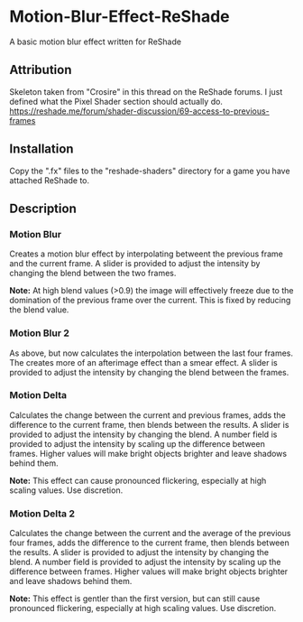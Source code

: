 # Motion-Blur-Effect-ReShade
A basic motion blur effect written for ReShade

## Attribution
Skeleton taken from "Crosire" in this thread on the ReShade forums. I just defined what the Pixel Shader section should actually do.
https://reshade.me/forum/shader-discussion/69-access-to-previous-frames

## Installation
Copy the ".fx" files to the "reshade-shaders" directory for a game you have attached ReShade to.

## Description

### Motion Blur
Creates a motion blur effect by interpolating betweent the previous frame and the current frame.
A slider is provided to adjust the intensity by changing the blend between the two frames.

**Note:** At high blend values (>0.9) the image will effectively freeze due to the domination of the previous frame over the current. This is fixed by reducing the blend value.

### Motion Blur 2
As above, but now calculates the interpolation between the last four frames. The creates more of an afterimage effect than a smear effect.
A slider is provided to adjust the intensity by changing the blend between the frames.

### Motion Delta
Calculates the change between the current and previous frames, adds the difference to the current frame, then blends between the results.
A slider is provided to adjust the intensity by changing the blend.
A number field is provided to adjust the intensity by scaling up the difference between frames. Higher values will make bright objects brighter and leave shadows behind them.

**Note:** This effect can cause pronounced flickering, especially at high scaling values. Use discretion.

### Motion Delta 2
Calculates the change between the current and the average of the previous four frames, adds the difference to the current frame, then blends between the results.
A slider is provided to adjust the intensity by changing the blend.
A number field is provided to adjust the intensity by scaling up the difference between frames. Higher values will make bright objects brighter and leave shadows behind them.

**Note:** This effect is gentler than the first version, but can still cause pronounced flickering, especially at high scaling values. Use discretion.
